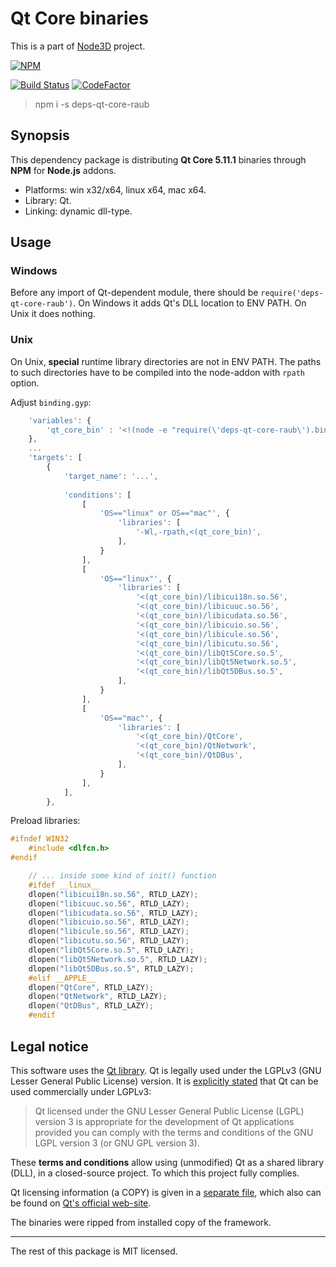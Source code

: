 # Qt Core binaries

This is a part of [Node3D](https://github.com/node-3d) project.

[![NPM](https://nodei.co/npm/deps-qt-core-raub.png?compact=true)](https://www.npmjs.com/package/deps-qt-core-raub)

[![Build Status](https://api.travis-ci.com/node-3d/deps-qt-core-raub.svg?branch=master)](https://travis-ci.com/node-3d/deps-qt-core-raub)
[![CodeFactor](https://www.codefactor.io/repository/github/node-3d/deps-qt-core-raub/badge)](https://www.codefactor.io/repository/github/node-3d/deps-qt-core-raub)

> npm i -s deps-qt-core-raub


## Synopsis

This dependency package is distributing **Qt Core 5.11.1**
binaries through **NPM** for **Node.js** addons.

* Platforms: win x32/x64, linux x64, mac x64.
* Library: Qt.
* Linking: dynamic dll-type.


## Usage

### Windows

Before any import of Qt-dependent module, there should be `require('deps-qt-core-raub')`.
On Windows it adds Qt's DLL location to ENV PATH. On Unix it does nothing.


### Unix

On Unix, **special** runtime library directories are not in ENV PATH. The paths
to such directories have to be compiled into the node-addon with `rpath` option.

Adjust `binding.gyp`:

```javascript
	'variables': {
		'qt_core_bin' : '<!(node -e "require(\'deps-qt-core-raub\').bin()")',
	},
	...
	'targets': [
		{
			'target_name': '...',
			
			'conditions': [
				[
					'OS=="linux" or OS=="mac"', {
						'libraries': [
							'-Wl,-rpath,<(qt_core_bin)',
						],
					}
				],
				[
					'OS=="linux"', {
						'libraries': [
							'<(qt_core_bin)/libicui18n.so.56',
							'<(qt_core_bin)/libicuuc.so.56',
							'<(qt_core_bin)/libicudata.so.56',
							'<(qt_core_bin)/libicuio.so.56',
							'<(qt_core_bin)/libicule.so.56',
							'<(qt_core_bin)/libicutu.so.56',
							'<(qt_core_bin)/libQt5Core.so.5',
							'<(qt_core_bin)/libQt5Network.so.5',
							'<(qt_core_bin)/libQt5DBus.so.5',
						],
					}
				],
				[
					'OS=="mac"', {
						'libraries': [
							'<(qt_core_bin)/QtCore',
							'<(qt_core_bin)/QtNetwork',
							'<(qt_core_bin)/QtDBus',
						],
					}
				],
			],
		},
```


Preload libraries:

```cpp
#ifndef WIN32
	#include <dlfcn.h>
#endif

	// ... inside some kind of init() function
	#ifdef __linux__
	dlopen("libicui18n.so.56", RTLD_LAZY);
	dlopen("libicuuc.so.56", RTLD_LAZY);
	dlopen("libicudata.so.56", RTLD_LAZY);
	dlopen("libicuio.so.56", RTLD_LAZY);
	dlopen("libicule.so.56", RTLD_LAZY);
	dlopen("libicutu.so.56", RTLD_LAZY);
	dlopen("libQt5Core.so.5", RTLD_LAZY);
	dlopen("libQt5Network.so.5", RTLD_LAZY);
	dlopen("libQt5DBus.so.5", RTLD_LAZY);
	#elif __APPLE__
	dlopen("QtCore", RTLD_LAZY);
	dlopen("QtNetwork", RTLD_LAZY);
	dlopen("QtDBus", RTLD_LAZY);
	#endif
```


## Legal notice

This software uses the [Qt library](https://www.qt.io/).
Qt is legally used under the LGPLv3 (GNU Lesser General Public License) version.
It is [explicitly stated](https://doc.qt.io/qt-5.10/licensing.html) that Qt can be used commercially under LGPLv3:

> Qt licensed under the GNU Lesser General Public License (LGPL) version 3 is
appropriate for the development of Qt applications provided you can comply
with the terms and conditions of the GNU LGPL version 3 (or GNU GPL version 3).

These **terms and conditions** allow using (unmodified) Qt as a shared library (DLL), in a closed-source project.
To which this project fully complies.

Qt licensing information (a COPY) is given in a [separate file](/QT_LGPL),
which also can be found on
[Qt's official web-site](http://doc.qt.io/qt-5/lgpl.html).

The binaries were ripped from installed copy of the framework.

---

The rest of this package is MIT licensed.
